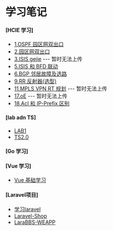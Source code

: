 # 学习笔记
#### [HCIE 学习]
- [1.OSPF 园区网双出口](HCIE/论述题/1.OSPF%20园区网双出口)
- [2.园区网双出口](HCIE/论述题/2.园区网双出口)
- [3.ISIS gejie](HCIE/论述题/3.ISIS%20gejie) --- 暂时无法上传
- [5.ISIS 和 BFD 联动](HCIE/论述题/5.ISIS%20和%20BFD%20联动)
- [6.BGP 邻居故障及选路](HCIE/论述题/6.BGP%20邻居故障及选路)
- [9.RR 反射器(选型)](HCIE/论述题/9.RR%20反射器(选型))
- [11.MPLS VPN RT 规划](HCIE/论述题/11.MPLS%20VPN%20RT%20规划) --- 暂时无法上传
- [17.oE](HCIE/论述题/17.p) --- 暂时无法上传
- [18.Acl 和 IP-Prefix 区别 ](HCIE/论述题/18.Acl和IP-Prefix区别)

#### [lab adn TS]
- [LAB1](HCIE/LAB1)
- [TS2.0](HCIE/TS2.0)

#### [Go 学习]
#### [Vue 学习]
- [Vue 基础学习](Vue/Vue基础学习)

#### [Laravel项目]
- [学习laravel](Laravel项目/学习laravel)
- [Laravel-Shop](Laravel项目/Laravel-Shop)
- [LaraBBS-WEAPP](Laravel项目/LaraBBS-WEAPP)



